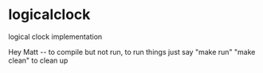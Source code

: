 # logicalclock
logical clock implementation

Hey Matt --
to compile but not run, 
to run things just say "make run"
"make clean" to clean up

